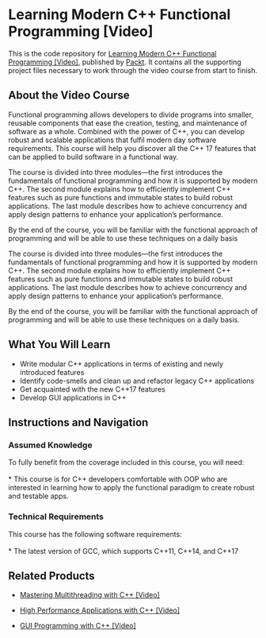 # Learning Modern C++ Functional Programming [Video]
This is the code repository for [Learning Modern C++ Functional Programming [Video]](https://www.packtpub.com/application-development/learning-modern-c-functional-programming-video?utm_source=github&utm_medium=repository&utm_campaign=9781789348859), published by [Packt](https://www.packtpub.com/?utm_source=github). It contains all the supporting project files necessary to work through the video course from start to finish.
## About the Video Course
Functional programming allows developers to divide programs into smaller, reusable components that ease the creation, testing, and maintenance of software as a whole. Combined with the power of C++, you can develop robust and scalable applications that fulfil modern day software requirements. This course will help you discover all the C++ 17 features that can be applied to build software in a functional way.

The course is divided into three modules—the first introduces the fundamentals of functional programming and how it is supported by modern C++. The second module explains how to efficiently implement C++ features such as pure functions and immutable states to build robust applications. The last module describes how to achieve concurrency and apply design patterns to enhance your application’s performance.

By the end of the course, you will be familiar with the functional approach of programming and will be able to use these techniques on a daily basis

The course is divided into three modules—the first introduces the fundamentals of functional programming and how it is supported by modern C++. The second module explains how to efficiently implement C++ features such as pure functions and immutable states to build robust applications. The last module describes how to achieve concurrency and apply design patterns to enhance your application’s performance.

By the end of the course, you will be familiar with the functional approach of programming and will be able to use these techniques on a daily basis.

<H2>What You Will Learn</H2>
<DIV class=book-info-will-learn-text>
<UL>
<LI>Write modular C++ applications in terms of existing and newly introduced features 
<LI>Identify code-smells and clean up and refactor legacy C++ applications 
<LI>Get acquainted with the new C++17 features 
<LI>Develop GUI applications in C++ </LI></UL></DIV>

## Instructions and Navigation
### Assumed Knowledge
To fully benefit from the coverage included in this course, you will need:<br/>
<br/>* This course is for C++ developers comfortable with OOP who are interested in learning how to apply the functional paradigm to create robust and testable apps.
### Technical Requirements
This course has the following software requirements:<br/>
<br/>* The latest version of GCC, which supports C++11, C++14, and C++17

## Related Products
* [Mastering Multithreading with C++ [Video]](https://www.packtpub.com/application-development/mastering-multithreading-c-video?utm_source=github&utm_medium=repository&utm_campaign=9781788836210)

* [High Performance Applications with C++ [Video]](https://www.packtpub.com/application-development/high-performance-applications-c-video?utm_source=github&utm_medium=repository&utm_campaign=9781789136869)

* [GUI Programming with C++ [Video]](https://www.packtpub.com/application-development/gui-programming-c-video?utm_source=github&utm_medium=repository&utm_campaign=9781789139464)


